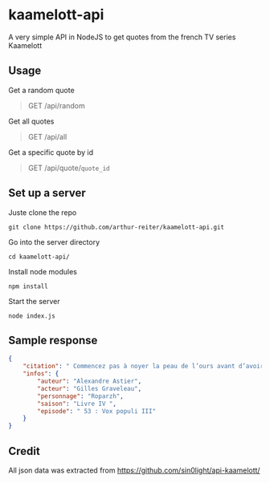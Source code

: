 # kaamelott-api
 A very simple API in NodeJS to get quotes from the french TV series Kaamelott  

##  Usage

Get a random quote

> GET /api/random

Get all quotes

> GET /api/all

Get a specific quote by id

> GET /api/quote/`quote_id`


## Set up a server
Juste clone the repo

`git clone https://github.com/arthur-reiter/kaamelott-api.git`

Go into the server directory

`cd kaamelott-api/`

Install node modules

`npm install`

Start the server

`node index.js`

## Sample response

```json
{
    "citation": " Commencez pas à noyer la peau de l’ours avant d’avoir vendu le poisson.",
    "infos": {
        "auteur": "Alexandre Astier",
        "acteur": "Gilles Graveleau",
        "personnage": "Roparzh",
        "saison": "Livre IV ",
        "episode": " 53 : Vox populi III"
    }
}
```



## Credit

All json data was extracted from https://github.com/sin0light/api-kaamelott/

